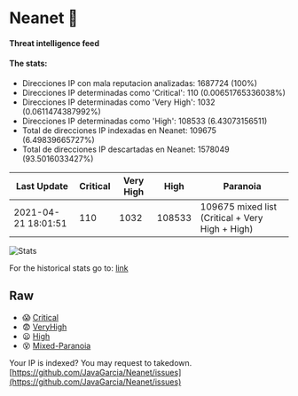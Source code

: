 # Neanet :hocho:
#### Threat intelligence feed
#### The stats:

- Direcciones IP con mala reputacion analizadas: 1687724 (100%)
- Direcciones IP determinadas como 'Critical':  110 (0.00651765336038%)
- Direcciones IP determinadas como 'Very High':  1032 (0.0611474387992%)
- Direcciones IP determinadas como 'High':  108533 (6.43073156511)
- Total de direcciones IP indexadas en Neanet:  109675 (6.49839665727%)
- Total de direcciones IP descartadas en Neanet:  1578049 (93.5016033427%)

| Last Update | Critical | Very High | High | Paranoia |
| --- | --- | --- | --- | --- |
| 2021-04-21 18:01:51 | 110 | 1032 | 108533 | 109675 mixed list (Critical + Very High + High)|

![Stats](https://docs.google.com/spreadsheets/d/e/2PACX-1vSnaNMIXVabIpDJjufMlzH7poXnshF3mgd8Is1g9ytUEzVsP5my4Trn8f-xkoLLQ38xpL3HtmUexLo6/pubchart?oid=501124687&format=image)

For the historical stats go to: [link](/stats.csv)
## Raw
- :scream: [Critical](https://raw.githubusercontent.com/JavaGarcia/Neanet/master/blacklists/neanet_critical.txt)
- :fearful: [VeryHigh](https://raw.githubusercontent.com/JavaGarcia/Neanet/master/blacklists/neanet_veryHigh.txtt)
- :frowning: [High](https://raw.githubusercontent.com/JavaGarcia/Neanet/master/blacklists/neanet_high.txt)
- :dizzy_face: [Mixed-Paranoia](https://raw.githubusercontent.com/JavaGarcia/Neanet/master/blacklists/neanet_all.txt)


Your IP is indexed? You may request to takedown. [https://github.com/JavaGarcia/Neanet/issues](https://github.com/JavaGarcia/Neanet/issues)





























































































































































































































































































































































































































































































































































































































































































































































































































































































































































































































































































































































































































































































































































































































































































































































































































































































































































































































































































































































































































































































































































































































































































































































































































































































































































































































































































































































































































































































































































































































































































































































































































































































































































































































































































































































































































































































































































































































































































































































































































































































































































































































































































































































































































































































































































































































































































































































































































































































































































































































































































































































































































































































































































































































































































































































































































































































































































































































































































































































































